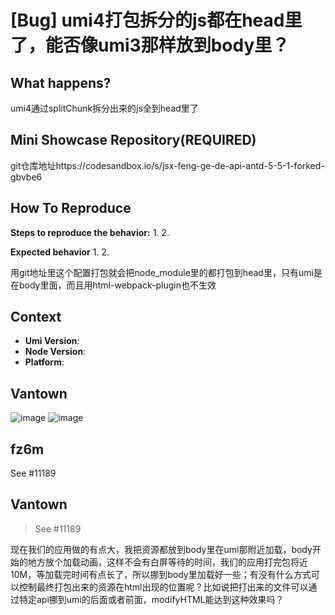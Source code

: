 # [Bug] umi4打包拆分的js都在head里了，能否像umi3那样放到body里？

<!--
感谢您向我们反馈问题，为了高效的解决问题，我们期望你能提供以下信息：
-->

## What happens?

<!-- A clear and concise description of what the bug is. -->

umi4通过splitChunk拆分出来的js全到head里了

## Mini Showcase Repository(REQUIRED)

git仓库地址https://codesandbox.io/s/jsx-feng-ge-de-api-antd-5-5-1-forked-gbvbe6

## How To Reproduce

**Steps to reproduce the behavior:** 1. 2.

**Expected behavior** 1. 2.

用git地址里这个配置打包就会把node_module里的都打包到head里，只有umi是在body里面，而且用html-webpack-plugin也不生效

## Context

- **Umi Version**:
- **Node Version**:
- **Platform**:

## Vantown

![image](https://github.com/umijs/umi/assets/29136022/6ee8c32d-3d2b-4262-8f45-325e54a9f8fd)
![image](https://github.com/umijs/umi/assets/29136022/8f9157c4-1c0d-406e-aa00-189119f67bb1)

## fz6m

See #11189

## Vantown

> See #11189

现在我们的应用做的有点大，我把资源都放到body里在umi那附近加载，body开始的地方放个加载动画，这样不会有白屏等待的时间，我们的应用打完包将近10M，等加载完时间有点长了，所以挪到body里加载好一些；有没有什么方式可以控制最终打包出来的资源在html出现的位置呢？比如说把打出来的文件可以通过特定api挪到umi的后面或者前面，modifyHTML能达到这种效果吗？
